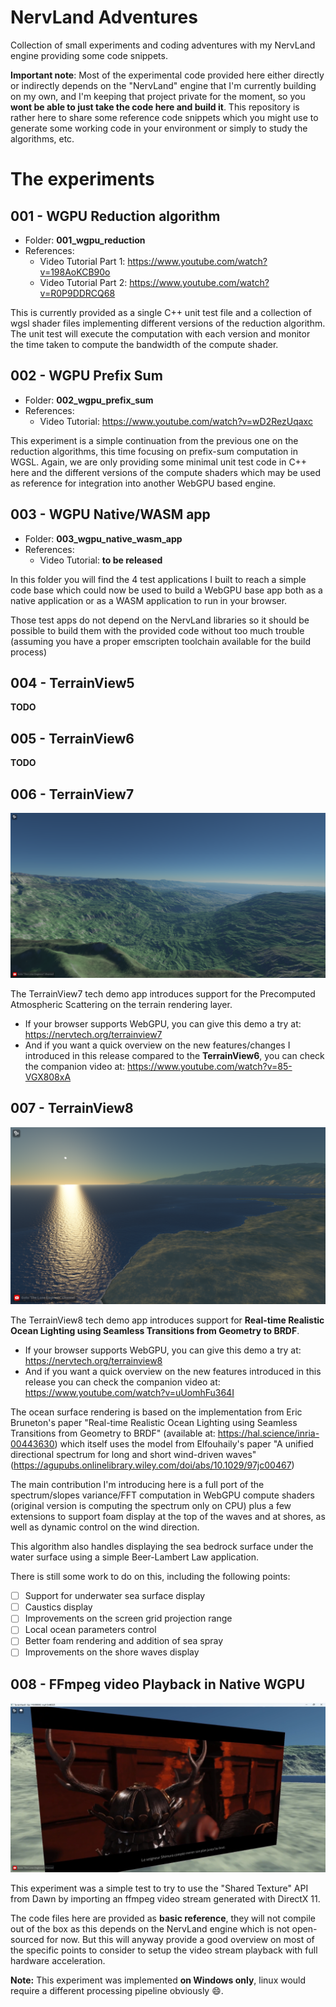 # NervLand Adventures

Collection of small experiments and coding adventures with my NervLand engine providing some code snippets.

**Important note**: Most of the experimental code provided here either directly or indirectly depends on the "NervLand" engine that I'm currently building on my own, and I'm keeping that project private for the moment, so you **wont be able to just take the code here and build it**. This repository is rather here to share some reference code snippets which you might use to generate some working code in your environment or simply to study the algorithms, etc.

# The experiments

## 001 - WGPU Reduction algorithm

- Folder: **001_wgpu_reduction**
- References:
  - Video Tutorial Part 1: https://www.youtube.com/watch?v=198AoKCB90o
  - Video Tutorial Part 2: https://www.youtube.com/watch?v=R0P9DDRCQ68

This is currently provided as a single C++ unit test file and a collection of wgsl shader files implementing different versions of the reduction algorithm. The unit test will execute the computation with each version and monitor the time taken to compute the bandwidth of the compute shader.

## 002 - WGPU Prefix Sum

- Folder: **002_wgpu_prefix_sum**
- References:
  - Video Tutorial: https://www.youtube.com/watch?v=wD2RezUqaxc

This experiment is a simple continuation from the previous one on the reduction algorithms, this time focusing on prefix-sum computation in WGSL. Again, we are only providing some minimal unit test code in C++ here and the different versions of the compute shaders which may be used as reference for integration into another WebGPU based engine.

## 003 - WGPU Native/WASM app

- Folder: **003_wgpu_native_wasm_app**
- References:
  - Video Tutorial: **to be released**

In this folder you will find the 4 test applications I built to reach a simple code base which could now be used to build a WebGPU base app both as a native application or as a WASM application to run in your browser.

Those test apps do not depend on the NervLand libraries so it should be possible to build them with the provided code without too much trouble (assuming you have a proper emscripten toolchain available for the build process)

## 004 - TerrainView5

**TODO**

## 005 - TerrainView6

**TODO**

## 006 - TerrainView7

![TerrainView7](experiments/006_terrainview7/terrainview7_preview.png)

The TerrainView7 tech demo app introduces support for the Precomputed Atmospheric Scattering on the terrain rendering layer.

- If your browser supports WebGPU, you can give this demo a try at: https://nervtech.org/terrainview7
- And if you want a quick overview on the new features/changes I introduced in this release compared to the **TerrainView6**, you can check the companion video at: https://www.youtube.com/watch?v=85-VGX808xA

## 007 - TerrainView8

![TerrainView8](experiments/007_terrainview8/terrainview8_preview.png)

The TerrainView8 tech demo app introduces support for **Real-time Realistic Ocean Lighting using Seamless Transitions from Geometry to BRDF**.

- If your browser supports WebGPU, you can give this demo a try at: https://nervtech.org/terrainview8
- And if you want a quick overview on the new features introduced in this release you can check the companion video at: https://www.youtube.com/watch?v=uUomhFu364I

The ocean surface rendering is based on the implementation from Eric Bruneton's paper "Real-time Realistic Ocean Lighting using Seamless Transitions from Geometry to BRDF" (available at: https://hal.science/inria-00443630) which itself uses the model from Elfouhaily's paper "A unified directional spectrum for long and short wind-driven waves" (https://agupubs.onlinelibrary.wiley.com/doi/abs/10.1029/97jc00467)

The main contribution I'm introducing here is a full port of the spectrum/slopes variance/FFT computation in WebGPU compute shaders (original version is computing the spectrum only on CPU) plus a few extensions to support foam display at the top of the waves and at shores, as well as dynamic control on the wind direction.

This algorithm also handles displaying the sea bedrock surface under the water surface using a simple Beer-Lambert Law application.

There is still some work to do on this, including the following points:

- [ ] Support for underwater sea surface display
- [ ] Caustics display
- [ ] Improvements on the screen grid projection range
- [ ] Local ocean parameters control
- [ ] Better foam rendering and addition of sea spray
- [ ] Improvements on the shore waves display

## 008 - FFmpeg video Playback in Native WGPU

![FFmpeg Playback](experiments/008_ffmpeg_video_playback/ffmpeg_video_in_nervland.png)

This experiment was a simple test to try to use the "Shared Texture" API from Dawn by importing an ffmpeg video stream generated with DirectX 11.

The code files here are provided as **basic reference**, they will not compile out of the box as this depends on the NervLand engine which is not open-sourced for now. But this will anyway provide a good overview on most of the specific points to consider to setup the video stream playback with full hardware acceleration.

**Note:** This experiment was implemented **on Windows only**, linux would require a different processing pipeline obviously 😄.
